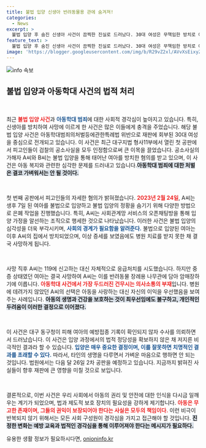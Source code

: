 ```yaml
---
title: 불법 입양 신생아 반려동물용 관에 숨겨져!
categories:
  - News
excerpt: >
  불법 입양 후 숨진 신생아 사건이 끔찍한 진실로 드러났다. 30대 여성은 무책임한 방치로 여아의 생명을 앗아가고, 시신까지 암매장한 혐의를 인정했다. детальное расследование продолжается.
feature_text: >
  불법 입양 후 숨진 신생아 사건이 끔찍한 진실로 드러났다. 30대 여성은 무책임한 방치로 여아의 생명을 앗아가고, 시신까지 암매장한 혐의를 인정했다. детальное расследование продолжается.
image: 'https://blogger.googleusercontent.com/img/b/R29vZ2xl/AVvXsEixyZcFfHzMRdzZMjFBmAUKJYCLCGyLL1o632UiGVXcaFdKo_bkvkuCioo0uUKlGfBVcT3P84aROyZIXSBEx3Aw5nCQ3pTgDom1WDC4m8eifvWiAmWEEVb4x6G_l8C0QH225ldMjyaFvpxGEBGNO37VmDTDMHGhJPq73UglMfDca1-0aw/s1600/blogspot.png'
---
```


<p><img src="https://blogger.googleusercontent.com/img/b/R29vZ2xl/AVvXsEixyZcFfHzMRdzZMjFBmAUKJYCLCGyLL1o632UiGVXcaFdKo_bkvkuCioo0uUKlGfBVcT3P84aROyZIXSBEx3Aw5nCQ3pTgDom1WDC4m8eifvWiAmWEEVb4x6G_l8C0QH225ldMjyaFvpxGEBGNO37VmDTDMHGhJPq73UglMfDca1-0aw/s1600/blogspot.png" alt="info 속보" /></p>

<h2 data-ke-size="size26">불법 입양과 아동학대 사건의 법적 처리</h2>

<p data-ke-size="size16">&nbsp;</p>

<p>최근 <b><span style="color: #ee2323;">불법 입양 사건</span></b>과 <b><span style="color: #1a5490;">아동학대 범죄</span></b>에 대한 사회적 경각심이 높아지고 있습니다. 특히, 신생아를 방치하여 사망에 이르게 한 사건은 많은 이들에게 충격을 주었습니다. 해당 불법 입양 사건은 아동학대범죄의처벌등에관한특례법 위반으로 재판에 회부된 30대 여성을 중심으로 전개되고 있습니다. 이 사건은 최근 대구지법 형사11부에서 열린 첫 공판에서 피고인들이 검찰의 공소사실을 모두 인정함으로써 큰 이목을 끌었습니다. 공소사실의 가해자 A씨와 B씨는 불법 입양을 통해 태어난 여아를 방치한 혐의를 받고 있으며, 이 사건은 아동 복지와 관련한 심각한 문제를 드러내고 있습니다.<b><span style="background-color: #21538527;">아동학대 범죄에 대한 처벌은 결코 가벼워서는 안 될 것이다.</span></b></p>

<p data-ke-size="size16">&nbsp;</p>

<p>첫 번째 공판에서 피고인들의 자세한 혐의가 밝혀졌습니다. <b><span style="color: #ee2323;">2023년 2월 24일</span></b>, A씨는 생후 7일 된 여아를 불법으로 입양하고 불법 입양의 정황을 숨기기 위해 다양한 방법으로 은폐 작업을 진행했습니다. 특히, A씨는 사회관계망 서비스의 오픈채팅방을 통해 입양 가정을 알선하는 조직으로 행세한 것으로 나타났습니다. 이러한 사건은 불법 입양의 심각성을 더욱 부각시키며, <b><span style="color: #1a5490;">사회의 경계가 필요함을 알려준다.</span></b> 불법으로 입양된 여아는 이후 A씨의 집에서 방치되었으며, 이상 증세를 보였음에도 병원 치료를 받지 못한 채 결국 사망하게 됩니다.</p>

<p data-ke-size="size16">&nbsp;</p>

<p>사망 직후 A씨는 119에 신고하는 대신 자체적으로 응급처치를 시도했습니다. 하지만 중증 상태였던 여아는 결국 사망하여 A씨는 이를 반려동물 장례용 나무관에 담아 암매장하기에 이릅니다. <b><span style="color: #ee2323;">아동학대 사건에서 가장 두드러진 건무시는 의사소통의 부재</span></b>입니다. 병원에 데려가지 않았던 A씨의 선택은 아동을 사랑하는 대신 자신의 이익을 우선했음을 보여주는 사례입니다. <b><span style="background-color: #21538527;">아동의 생명과 건강을 보호하는 것이 최우선임에도 불구하고, 개인적인 두려움이 이러한 결정으로 이어졌다.</span></b></p>

<p data-ke-size="size16">&nbsp;</p>

<p>이 사건은 대구 동구청이 피해 여아의 예방접종 기록이 확인되지 않자 수사를 의뢰하면서 드러났습니다. 이 사건은 입양 과정에서의 법적 정당성을 확보하지 않은 채 저지른 비극적인 결과라 할 수 있습니다. <b><span style="color: #1a5490;">입양은 매우 중요한 결정이며, 이를 잘못하면 치명적인 결과를 초래할 수 있다.</span></b> 따라서, 타인의 생명을 다루면서 가벼운 마음으로 행하면 안 되는 것입니다. 법원에서는 다음 달 26일 2차 공판을 예정하고 있습니다. 지금까지 밝혀진 사실들이 향후 재판에 큰 영향을 미칠 것으로 보입니다.</p>

<p data-ke-size="size16">&nbsp;</p>

<p>결론적으로, 이번 사건은 우리 사회에서 아동의 권리 및 안전에 대한 인식을 다시금 일깨우는 계기가 되었으며, 법과 제도적 보호 장치의 필요성을 강하게 제기합니다. <b><span style="color: #ee2323;">아동은 무고한 존재이며, 그들의 권익이 보장되어야 한다는 사실은 모두의 책임이다.</span></b> 이런 비극이 반복되지 않기 위해서는 모든 사회 구성원이 경각심을 가지고 접근해야 할 것입니다. <b><span style="background-color: #21538527;">진정한 변화는 예방 교육과 법적인 경각심을 통해 이루어져야 한다는 메시지가 필요하다.</span></b></p>
유용한 생활 정보가 필요하시다면, <a href="https://onioninfo.kr" rel="dofollow">onioninfo.kr</a>


